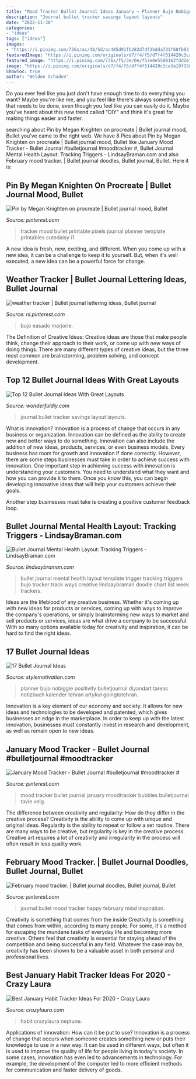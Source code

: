 ```yaml
---
title: "Mood Tracker Bullet Journal Ideas January ~ Planner Bujo Nobiggie Positivity Bulletjournal Diyandart Tareas Notizbuch Kalender Tehran Artykuł Goingtotehran"
description: "Journal bullet tracker savings layout layouts"
date: "2022-11-30"
categories:
- "ideas"
tags: ["ideas"]
images:
- "https://i.pinimg.com/736x/ac/48/5d/ac485d91fb282d7df2bdda731f68fb03.jpg"
featuredImage: "https://i.pinimg.com/originals/d7/f4/f5/d7f4f514420c3ca3a19f33d9bffce720.jpg"
featured_image: "https://i.pinimg.com/736x/f5/3e/0e/f53e0e5508162fdd2e1c0ef6e48c3440.jpg"
image: "https://i.pinimg.com/originals/d7/f4/f5/d7f4f514420c3ca3a19f33d9bffce720.jpg"
ShowToc: true
author: "Weldon Schaden"
---
```



Do you ever feel like you just don't have enough time to do everything you want? Maybe you're like me, and you feel like there's always something else that needs to be done, even though you feel like you can easily do it. Maybe you've heard about this new trend called "DIY" and think it's great for making things easier and faster.

	

		
searching about Pin by Megan Knighten on procreate | Bullet journal mood, Bullet you've came to the right web. We have 8 Pics about Pin by Megan Knighten on procreate | Bullet journal mood, Bullet like January Mood Tracker - Bullet Journal #bulletjournal #moodtracker #, Bullet Journal Mental Health Layout: Tracking Triggers - LindsayBraman.com and also February mood tracker. | Bullet journal doodles, Bullet journal, Bullet. Here it is:
		
    
## Pin By Megan Knighten On Procreate | Bullet Journal Mood, Bullet

<img loading=lazy src="https://i.pinimg.com/736x/34/39/4b/34394b0c3592e308c461fba330808147.jpg" onerror="this.onerror=null;this.src='https://tse1.mm.bing.net/th?id=OIP.B6M6M8AatjmPFT_SW_CEOgHaKd&amp;pid=15.1';" alt="Pin by Megan Knighten on procreate | Bullet journal mood, Bullet">

_Source: pinterest.com_

>tracker mood bullet printable pixels journal planner template printables cutedaisy i1. 

	

A new idea is fresh, new, exciting, and different. When you come up with a new idea, it can be a challenge to keep it to yourself. But, when it's well executed, a new idea can be a powerful force for change.

    
## Weather Tracker | Bullet Journal Lettering Ideas, Bullet Journal

<img loading=lazy src="https://i.pinimg.com/736x/ac/48/5d/ac485d91fb282d7df2bdda731f68fb03.jpg" onerror="this.onerror=null;this.src='https://tse4.mm.bing.net/th?id=OIP.VpDB726nswh-j7DJcAgU3wHaJ3&amp;pid=15.1';" alt="weather tracker | Bullet journal lettering ideas, Bullet journal">

_Source: nl.pinterest.com_

>bujo easado marjorie. 

	

The Definition of Creative Ideas:
Creative ideas are those that make people think, change their approach to their work, or come up with new ways of doing things. There are many different types of creative ideas, but the three most common are brainstorming, problem solving, and concept development.

    
## Top 12 Bullet Journal Ideas With Great Layouts

<img loading=lazy src="https://cdn.wonderfuldiy.com/wp-content/uploads/2016/06/savings-tracker.jpg" onerror="this.onerror=null;this.src='https://tse1.mm.bing.net/th?id=OIP.mz_E7XZvwYSzozXXw7Q6YgHaHa&amp;pid=15.1';" alt="Top 12 Bullet Journal Ideas With Great Layouts">

_Source: wonderfuldiy.com_

>journal bullet tracker savings layout layouts. 

	

What is innovation?
Innovation is a process of change that occurs in any business or organization. Innovation can be defined as the ability to create new and better ways to do something. Innovation can also include the addition of new ideas, products, services, or even business models. Every business has room for growth and innovation if done correctly. However, there are some steps businesses must take in order to achieve success with innovation.
One important step in achieving success with innovation is understanding your customers. You need to understand what they want and how you can provide it to them. Once you know this, you can begin developing innovative ideas that will help your customers achieve their goals.

Another step businesses must take is creating a positive customer feedback loop.

    
## Bullet Journal Mental Health Layout: Tracking Triggers - LindsayBraman.com

<img loading=lazy src="http://lindsaybraman.com/wp-content/uploads/2016/07/blog_doodle_trigger_racking_bujo-1.jpeg" onerror="this.onerror=null;this.src='https://tse2.mm.bing.net/th?id=OIP.DZCTjUuWkabQkn2CNCb5KwHaJ_&amp;pid=15.1';" alt="Bullet Journal Mental Health Layout: Tracking Triggers - LindsayBraman.com">

_Source: lindsaybraman.com_

>bullet journal mental health layout template trigger tracking triggers bujo tracker track ways creative lindsaybraman doodle chart list week trackers. 

	

Ideas are the lifeblood of any creative business. Whether it's coming up with new ideas for products or services, coming up with ways to improve the company's operations, or simply brainstorming new ways to market and sell products or services, ideas are what drive a company to be successful. With so many options available today for creativity and inspiration, it can be hard to find the right ideas.

    
## 17 Bullet Journal Ideas

<img loading=lazy src="https://stylemotivation.com/wp-content/uploads/2020/02/Bullet-Calendar.jpg" onerror="this.onerror=null;this.src='https://tse4.mm.bing.net/th?id=OIP.BNdDz2JLCD0qCbaAwKcGZQHaJ6&amp;pid=15.1';" alt="17 Bullet Journal Ideas">

_Source: stylemotivation.com_

>planner bujo nobiggie positivity bulletjournal diyandart tareas notizbuch kalender tehran artykuł goingtotehran. 

	

Innovation is a key element of our economy and society. It allows for new ideas and technologies to be developed and patented, which gives businesses an edge in the marketplace. In order to keep up with the latest innovation, businesses must constantly invest in research and development, as well as remain open to new ideas.

    
## January Mood Tracker - Bullet Journal #bulletjournal #moodtracker #

<img loading=lazy src="https://i.pinimg.com/736x/f5/3e/0e/f53e0e5508162fdd2e1c0ef6e48c3440.jpg" onerror="this.onerror=null;this.src='https://tse2.mm.bing.net/th?id=OIP.s_eX9ATgRUjLZ8libST4FAHaJ3&amp;pid=15.1';" alt="January Mood Tracker - Bullet Journal #bulletjournal #moodtracker #">

_Source: pinterest.com_

>mood tracker bullet journal january moodtracker bubbles bulletjournal tavle velg. 

	

The difference between creativity and regularity: How do they differ in the creative process?
Creativity is the ability to come up with unique and original ideas. Regularity is the ability to repeat or follow a set routine. There are many ways to be creative, but regularity is key in the creative process. Creative art requires a lot of creativity and irregularity in the process will often result in less quality work.

    
## February Mood Tracker. | Bullet Journal Doodles, Bullet Journal, Bullet

<img loading=lazy src="https://i.pinimg.com/originals/d7/f4/f5/d7f4f514420c3ca3a19f33d9bffce720.jpg" onerror="this.onerror=null;this.src='https://tse3.mm.bing.net/th?id=OIP.yf61ARxbxjIC8p-raB5gnQHaLc&amp;pid=15.1';" alt="February mood tracker. | Bullet journal doodles, Bullet journal, Bullet">

_Source: pinterest.com_

>journal bullet mood tracker happy february mind inspiration. 

	

Creativity is something that comes from the inside
Creativity is something that comes from within, according to many people. For some, it's a method for escaping the mundane tasks of everyday life and becoming more creative. Others feel that creativity is essential for staying ahead of the competition and being successful in any field. Whatever the case may be, creativity has been shown to be a valuable asset in both personal and professional lives.

    
## Best January Habit Tracker Ideas For 2020 - Crazy Laura

<img loading=lazy src="https://p7t2r7c4.stackpathcdn.com/wp-content/uploads/2020/01/january-bullet-journal-habit-spread.jpg" onerror="this.onerror=null;this.src='https://tse2.mm.bing.net/th?id=OIP.adiCIpJ0OuK5KdKVfJzAOAHaLH&amp;pid=15.1';" alt="Best January Habit Tracker Ideas For 2020 - Crazy Laura">

_Source: crazylaura.com_

>habit crazylaura neptune. 

	

Applications of innovation: How can it be put to use?
Innovation is a process of change that occurs when someone creates something new or puts their knowledge to use in a new way. It can be used in different ways, but often it is used to improve the quality of life for people living in today's society. In some cases, innovation has even led to advancements in technology. For example, the development of the computer led to more efficient methods for communication and faster delivery of goods.

